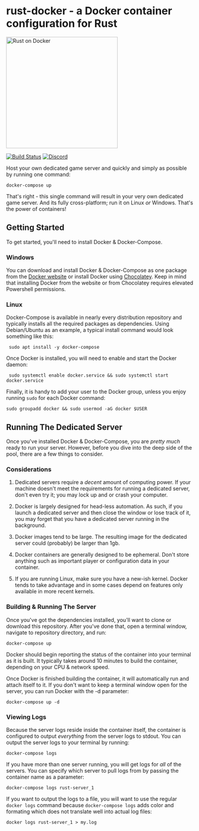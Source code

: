 # rust-docker - a Docker container configuration for Rust
<a href="www.egee.io"><img src="https://i.imgur.com/Mvjrkqo.png" alt="Rust on Docker" width="300" /></a>

[![Build Status](https://travis-ci.org/egee-irl/rust-docker.svg?branch=unstable)](https://travis-ci.org/egee-irl/rust-docker)
[![Discord](https://discordapp.com/api/guilds/183740337976508416/widget.png?style=shield)](www.egee.io)

Host your own dedicated game server and quickly and simply as possible by running one command:

``docker-compose up``

That's right - this single command will result in your very own dedicated game server. And its fully cross-platform; run it on Linux *or* Windows. That's the power of containers!

## Getting Started
To get started, you'll need to install Docker & Docker-Compose. 

### Windows
You can download and install Docker & Docker-Compose as one package from the <a href="https://docs.docker.com/compose/install/#install-compose">Docker website</a> or install Docker using <a href="https://chocolatey.org/packages/docker">Chocolatey</a>. Keep in mind that installing Docker from the website or from Chocolatey requires elevated Powershell permissions.

### Linux 
Docker-Compose is available in nearly every distribution repository and typically installs all the required packages as dependencies. Using Debian/Ubuntu as an example, a typical install command would look something like this:

`` sudo apt install -y docker-compose``

Once Docker is installed, you will need to enable and start the Docker daemon:

`` sudo systemctl enable docker.service && sudo systemctl start docker.service``

Finally, it is handy to add your user to the Docker group, unless you enjoy running ``sudo`` for each Docker command:

``sudo groupadd docker && sudo usermod -aG docker $USER``

## Running The Dedicated Server
Once you've installed Docker & Docker-Compose, you are *pretty much* ready to run your server. However, before you dive into the deep side of the pool, there are a few things to consider.

### Considerations
1. Dedicated servers require a *decent* amount of computing power. If your machine doesn't meet the requirements for running a dedicated server, don't even try it; you may lock up and or crash your computer.

2. Docker is largely designed for head-less automation. As such, if you launch a dedicated server and then close the window or lose track of it, you may forget that you have a dedicated server running in the background.

3. Docker images tend to be large. The resulting image for the dedicated server could (probably) be larger than 1gb.

4. Docker containers are generally designed to be ephemeral. Don't store anything such as important player or configuration data in your container.

5. If you are running Linux, make sure you have a new-ish kernel. Docker tends to take advantage and in some cases depend on features only available in more recent kernels.

### Building & Running The Server
Once you've got the dependencies installed, you'll want to clone or download this repository. After you've done that, open a terminal window, navigate to repository directory, and run:

``docker-compose up``

Docker should begin reporting the status of the container into your terminal as it is built. It typically takes around 10 minutes to build the container, depending on your CPU & network speed.

Once Docker is finished building the container, it will automatically run and attach itself to it. If you don't want to keep a terminal window open for the server, you can run Docker with the -d parameter:

``docker-compose up -d``

### Viewing Logs
Because the server logs reside inside the container itself, the container is configured to output *everything* from the server logs to stdout. You can output the server logs to your terminal by running:

``docker-compose logs``

If you have more than one server running, you will get logs for *all* of the servers. You can specify which server to pull logs from by passing the container name as a parameter:

``docker-compose logs rust-server_1``

If you want to output the logs to a file, you will want to use the regular ``docker logs`` command because ``docker-compose logs`` adds color and formating which does not translate well into actual log files:

``docker logs rust-server_1 > my.log``
